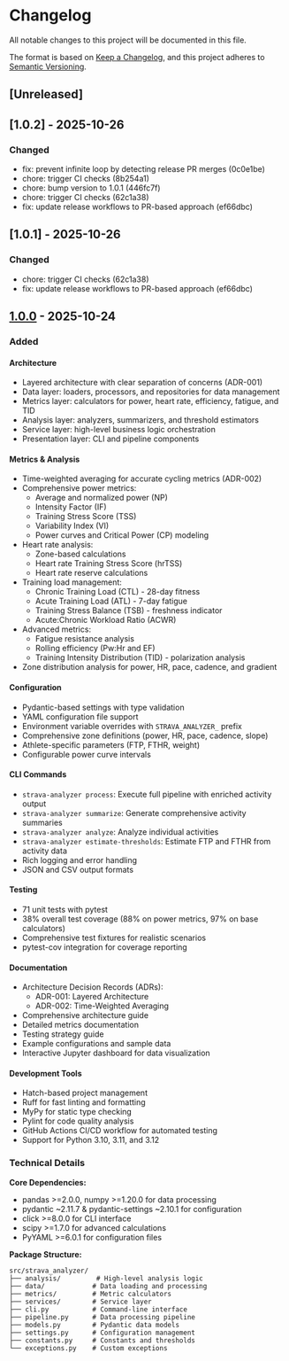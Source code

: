 # Changelog

All notable changes to this project will be documented in this file.

The format is based on [Keep a Changelog](https://keepachangelog.com/en/1.0.0/),
and this project adheres to [Semantic Versioning](https://semver.org/spec/v2.0.0.html).

## [Unreleased]

## [1.0.2] - 2025-10-26

### Changed
- fix: prevent infinite loop by detecting release PR merges (0c0e1be)
- chore: trigger CI checks (8b254a1)
- chore: bump version to 1.0.1 (446fc7f)
- chore: trigger CI checks (62c1a38)
- fix: update release workflows to PR-based approach (ef66dbc)


## [1.0.1] - 2025-10-26

### Changed
- chore: trigger CI checks (62c1a38)
- fix: update release workflows to PR-based approach (ef66dbc)


## [1.0.0] - 2025-10-24

### Added

#### Architecture
- Layered architecture with clear separation of concerns (ADR-001)
- Data layer: loaders, processors, and repositories for data management
- Metrics layer: calculators for power, heart rate, efficiency, fatigue, and TID
- Analysis layer: analyzers, summarizers, and threshold estimators
- Service layer: high-level business logic orchestration
- Presentation layer: CLI and pipeline components

#### Metrics & Analysis
- Time-weighted averaging for accurate cycling metrics (ADR-002)
- Comprehensive power metrics:
  - Average and normalized power (NP)
  - Intensity Factor (IF)
  - Training Stress Score (TSS)
  - Variability Index (VI)
  - Power curves and Critical Power (CP) modeling
- Heart rate analysis:
  - Zone-based calculations
  - Heart rate Training Stress Score (hrTSS)
  - Heart rate reserve calculations
- Training load management:
  - Chronic Training Load (CTL) - 28-day fitness
  - Acute Training Load (ATL) - 7-day fatigue
  - Training Stress Balance (TSB) - freshness indicator
  - Acute:Chronic Workload Ratio (ACWR)
- Advanced metrics:
  - Fatigue resistance analysis
  - Rolling efficiency (Pw:Hr and EF)
  - Training Intensity Distribution (TID) - polarization analysis
- Zone distribution analysis for power, HR, pace, cadence, and gradient

#### Configuration
- Pydantic-based settings with type validation
- YAML configuration file support
- Environment variable overrides with `STRAVA_ANALYZER_` prefix
- Comprehensive zone definitions (power, HR, pace, cadence, slope)
- Athlete-specific parameters (FTP, FTHR, weight)
- Configurable power curve intervals

#### CLI Commands
- `strava-analyzer process`: Execute full pipeline with enriched activity output
- `strava-analyzer summarize`: Generate comprehensive activity summaries
- `strava-analyzer analyze`: Analyze individual activities
- `strava-analyzer estimate-thresholds`: Estimate FTP and FTHR from activity data
- Rich logging and error handling
- JSON and CSV output formats

#### Testing
- 71 unit tests with pytest
- 38% overall test coverage (88% on power metrics, 97% on base calculators)
- Comprehensive test fixtures for realistic scenarios
- pytest-cov integration for coverage reporting

#### Documentation
- Architecture Decision Records (ADRs):
  - ADR-001: Layered Architecture
  - ADR-002: Time-Weighted Averaging
- Comprehensive architecture guide
- Detailed metrics documentation
- Testing strategy guide
- Example configurations and sample data
- Interactive Jupyter dashboard for data visualization

#### Development Tools
- Hatch-based project management
- Ruff for fast linting and formatting
- MyPy for static type checking
- Pylint for code quality analysis
- GitHub Actions CI/CD workflow for automated testing
- Support for Python 3.10, 3.11, and 3.12

### Technical Details

**Core Dependencies:**
- pandas >=2.0.0, numpy >=1.20.0 for data processing
- pydantic ~2.11.7 & pydantic-settings ~2.10.1 for configuration
- click >=8.0.0 for CLI interface
- scipy >=1.7.0 for advanced calculations
- PyYAML >=6.0.1 for configuration files

**Package Structure:**
```
src/strava_analyzer/
├── analysis/         # High-level analysis logic
├── data/            # Data loading and processing
├── metrics/         # Metric calculators
├── services/        # Service layer
├── cli.py           # Command-line interface
├── pipeline.py      # Data processing pipeline
├── models.py        # Pydantic data models
├── settings.py      # Configuration management
├── constants.py     # Constants and thresholds
└── exceptions.py    # Custom exceptions
```

[1.0.0]: https://github.com/hope0hermes/StravaAnalyzer/releases/tag/v1.0.0
